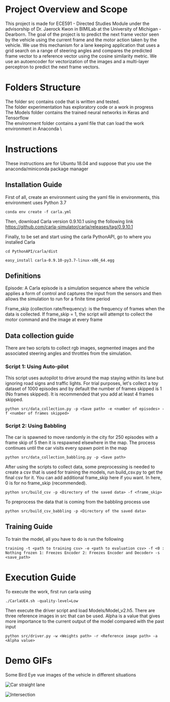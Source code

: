 # Project Overview and Scope

This project is made for ECE591 - Directed Studies Module under the advisorship of Dr. Jaerock Kwon in BIMILab at the University of Michigan - Dearborn. The goal of the project is to predict the next frame vector seen by the vehicle using the current frame and the motor action taken by the vehicle. We use this mechanism for a lane keeping application that uses a grid search on a range of steering angles and compares the predicted frame vector to a reference vector using the cosine similarity metric. We use an autoencoder for vectorization of the images and a multi-layer perceptron to predict the next frame vectors.

# Folders Structure

The folder src contains code that is written and tested.\
The folder experimentation has exploratory code or a work in progress \
The Models folder contains the trained neural networks in Keras and Tensorflow \
The environment folder contains a yaml file that can load the work environment in Anaconda \

# Instructions

These instructions are for Ubuntu 18.04 and suppose that you use the anaconda/miniconda package manager

## Installation Guide
First of all, create an environment using the yaml file in environments, this environment uses Python 3.7
```
conda env create -f carla.yml
```
Then, download Carla version 0.9.10.1 using the following link https://github.com/carla-simulator/carla/releases/tag/0.9.10.1

Finally, to be set and start using the carla PythonAPI, go to where you installed Carla
```
cd PythonAPI/carla/dist

easy_install carla-0.9.10-py3.7-linux-x86_64.egg
```

## Definitions
Episode: A Carla episode is a simulation sequence where the vehicle applies a form of control and captures the input from the sensors and then allows the simulation to run for a finite time period

Frame_skip (collection rate/frequency): is the frequency of frames when the data is collected. If frame_skip = 1, the script will attempt to collect the motor command and the image at every frame

## Data collection guide

There are two scripts to collect rgb images, segmented images and the associated steering angles and throttles from the simulation. 

### Script 1: Using Auto-pilot
This script uses autopilot to drive around the map staying within its lane but ignoring road signs and traffic lights. For trial purposes, let's collect a toy dataset of 1000 episodes and by default the number of frames skipped is 1 (No frames skipped). It is recommended that you add at least 4 frames skipped.
```
python src/data_collection.py -p <Save path> -e <number of episodes> -f <number of frames skipped>
```
### Script 2: Using Babbling
The car is spawned to move randomly in the city for 250 episodes with a frame skip of 5 then it is respawned elsewhere in the map. The process continues until the car visits every spawn point in the map
```
python src/data_collection_babbling.py -p <Save path> 
```

After using the scripts to collect data, some preprocessing is needed to create a csv that is used for training the models, run build_csv.py to get the final csv for it. You can add additional frame_skip here if you want. In here, 0 is for no frame_skip (recommended).

```
python src/build_csv -p <Directory of the saved data> -f <frame_skip>
```

To preprocess the data that is coming from the babbling process use 
```
python src/build_csv_babbling -p <Directory of the saved data> 
```

## Training Guide

To train the model, all you have to do is run the following 
```
training -t <path to training csv> -e <path to evaluation csv> -f <0 : Nothing frozen 1: Freezes Encoder 2: Freezes Encoder and Decoder> -s <save_path>
```

# Execution Guide

To execute the work, first run carla using
```
./CarlaUE4.sh -quality-level=Low
```
Then execute the driver script and load Models/Model_v2.h5. There are three reference images in src that can be used. Alpha is a value that gives more importance to the current output of the model compared with the past input
```
python src/driver.py -w <Weights path> -r <Reference image path> -a <Alpha value>
```
# Demo GIFs

Some Bird Eye vue images of the vehicle in different situations

![Car straight lane](https://user-images.githubusercontent.com/72029066/128208791-9e372844-3abf-4d75-955a-871412ba81d9.gif)

![Intersection](https://user-images.githubusercontent.com/72029066/128210684-09b41e46-6281-4e6e-ac70-27f5ed06a416.gif)
